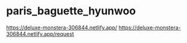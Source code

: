 # paris_baguette_hyunwoo
 
https://deluxe-monstera-306844.netlify.app/
https://deluxe-monstera-306844.netlify.app/request
